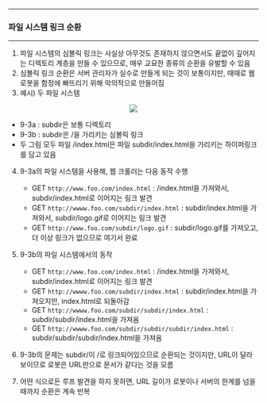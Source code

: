 -----
### 파일 시스템 링크 순환
-----
1. 파일 시스템의 심볼릭 링크는 사실상 아무것도 존재하지 않으면서도 끝없이 깊어지는 디렉토리 계층을 만들 수 있으므로, 매우 교묘한 종류의 순환을 유발할 수 있음
2. 심볼릭 링크 순환은 서버 관리자가 실수로 만들게 되는 것이 보통이지만, 때때로 웹 로봇을 함정에 빠뜨리기 위해 악의적으로 만들어짐
3. 예시) 두 파일 시스템
<div align="center">
<img src="https://github.com/user-attachments/assets/a241d183-894a-46d8-813f-dd318c4327b5">
</div>

   - 9-3a : subdir은 보통 디렉토리
   - 9-3b : subdir은 /을 가리키는 심볼릭 링크
   - 두 그림 모두 파일 /index.html은 파일 subdir/index.html을 가리키는 하이퍼링크를 담고 있음

4. 9-3a의 파일 시스템을 사용해, 웹 크롤러는 다음 동작 수행
   - GET ```http://www.foo.com/index.html``` : /index.html을 가져와서, subdir/index.html로 이어지는 링크 발견
   - GET ```http://wwww.foo.com/subdir/index.html``` : subdir/index.html을 가져와서, subdir/logo.gif로 이어지는 링크 발견
   - GET ```http://www.foo.com/subdir/logo.gif``` : subdir/logo.gif를 가져오고, 더 이상 링크가 없으므로 여기서 완료

5. 9-3b의 파일 시스템에서의 동작
   - GET ```http://www.foo.com/index.html``` : /index.html을 가져와서, subdir/index.html로 이어지는 링크 발견
   - GET ```http://wwww.foo.com/subdir/index.html``` : subdir/index.html을 가져오지만, index.html로 되돌아감
   - GET ```http://wwww.foo.com/subdir/subdir/index.html``` : subdir/subdir/index.html을 가져옴
   - GET ```http://wwww.foo.com/subdir/subdir/subdir/index.html``` : subdir/subdir/subdir/index.html을 가져옴

6. 9-3b의 문제는 subdir/이 /로 링크되어있으므로 순환되는 것이지만, URL이 달라보이므로 로봇은 URL만으로 문서가 같다는 것을 모름
7. 어떤 식으로든 루프 발견을 하지 못하면, URL 길이가 로봇이나 서버의 한계를 넘을 때까지 순환은 계속 반복
